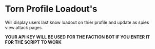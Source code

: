 # Torn Profile Loadout's

Will display users last know loadout on thier profile and update as spies view attack pages.

**YOUR API KEY WILL BE USED FOR THE FACTION BOT IF YOU ENTER IT FOR THE SCRIPT TO WORK**
